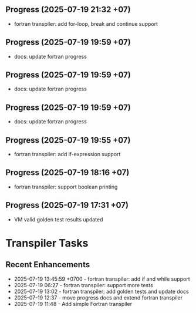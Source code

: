 ## Progress (2025-07-19 21:32 +07)
- fortran transpiler: add for-loop, break and continue support

## Progress (2025-07-19 19:59 +07)
- docs: update fortran progress

## Progress (2025-07-19 19:59 +07)
- docs: update fortran progress

## Progress (2025-07-19 19:59 +07)
- docs: update fortran progress

## Progress (2025-07-19 19:55 +07)
- fortran transpiler: add if-expression support

## Progress (2025-07-19 18:16 +07)
- fortran transpiler: support boolean printing

## Progress (2025-07-19 17:31 +07)
- VM valid golden test results updated

# Transpiler Tasks
## Recent Enhancements
- 2025-07-19 13:45:59 +0700 - fortran transpiler: add if and while support
- 2025-07-19 06:27  - fortran transpiler: support more tests
- 2025-07-19 13:02  - fortran transpiler: add golden tests and update docs
- 2025-07-19 12:37  - move progress docs and extend fortran transpiler
- 2025-07-19 11:48  - Add simple Fortran transpiler
